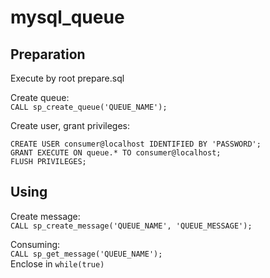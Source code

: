 # mysql_queue

## Preparation
Execute by root prepare.sql  
  
Create queue:  
`CALL sp_create_queue('QUEUE_NAME');`

Create user, grant privileges:
```
CREATE USER consumer@localhost IDENTIFIED BY 'PASSWORD';
GRANT EXECUTE ON queue.* TO consumer@localhost;
FLUSH PRIVILEGES;
```

## Using
Create message:  
`CALL sp_create_message('QUEUE_NAME', 'QUEUE_MESSAGE');`
  
Consuming:  
`CALL sp_get_message('QUEUE_NAME');`  
Enclose in `while(true)`
